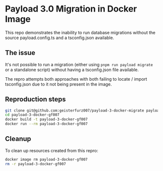 # Payload 3.0 Migration in Docker Image

This repo demonstrates the inability to run database migrations without the source payload.config.ts and a tsconfig.json
available.

## The issue

It's not possible to run a migration (either using `pnpm run payload migrate` or a standalone script) without having a
tsconfig.json file available.

The repro attempts both approaches with both failing to locate / import tsconfig.json due to it not being present in the
image.

## Reproduction steps

```sh
git clone git@github.com:geisterfurz007/payload-3-docker-migrate payload-3-docker-gf007
cd payload-3-docker-gf007
docker build -t payload-3-docker-gf007
docker run --rm payload-3-docker-gf007
```

## Cleanup

To clean up resources created from this repro:

```sh
docker image rm payload-3-docker-gf007
rm -r payload-3-docker-gf007
```
